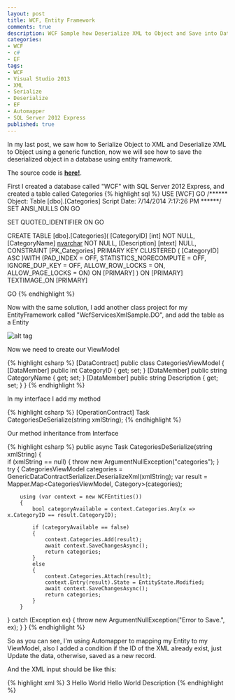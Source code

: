 ```yaml
---
layout: post
title: WCF, Entity Framework
comments: true
description: WCF Sample how Deserialize XML to Object and Save into Database with Entity Framework
categories:
- WCF
- c#
- EF
tags:
- WCF
- Visual Studio 2013
- XML
- Serialize
- Deserialize
- EF
- Automapper
- SQL Server 2012 Express
published: true
---
```


In my last post, we saw how to Serialize Object to XML and Deserialize XML to Object using a generic function, now we will see how to save
the deserialized object in a database using entity framework.

The source code is **[here!](https://github.com/lvasquez/WcfXmlSample)**.

First I created a database called "WCF" with SQL Server 2012 Express, and created a table called Categories
{% highlight sql %}
USE [WCF]
GO
/****** Object:  Table [dbo].[Categories]    Script Date: 7/14/2014 7:17:26 PM ******/
SET ANSI_NULLS ON
GO

SET QUOTED_IDENTIFIER ON
GO

CREATE TABLE [dbo].[Categories](
	[CategoryID] [int] NOT NULL,
	[CategoryName] [nvarchar](15) NOT NULL,
	[Description] [ntext] NULL,
 CONSTRAINT [PK_Categories] PRIMARY KEY CLUSTERED 
(
	[CategoryID] ASC
)WITH (PAD_INDEX = OFF, STATISTICS_NORECOMPUTE = OFF, IGNORE_DUP_KEY = OFF, ALLOW_ROW_LOCKS = ON, ALLOW_PAGE_LOCKS = ON) ON [PRIMARY]
) ON [PRIMARY] TEXTIMAGE_ON [PRIMARY]

GO
{% endhighlight %}

Now with the same solution, I add another class project for my EntityFramework called "WcfServicesXmlSample.DO", and add the table as a Entity

![alt tag](http://lvasquez.github.io/images/CategoryEntity.png)

Now we need to create our ViewModel

{% highlight csharp %}
[DataContract]
public class CategoriesViewModel
{       
	[DataMember]
	public int CategoryID { get; set; }
	[DataMember]
	public string CategoryName { get; set; }
	[DataMember]
	public string Description { get; set; }
}
{% endhighlight %}

In my interface I add my method

{% highlight csharp %}
        [OperationContract]
        Task<CategoriesViewModel> CategoriesDeSerialize(string xmlString);
{% endhighlight %}

Our method inheritance from Interface

{% highlight csharp %}
public async Task<CategoriesViewModel> CategoriesDeSerialize(string xmlString)
{       
	if (xmlString == null)
	{
		throw new ArgumentNullException("categories");
	}
	try 
	{
		CategoriesViewModel categories = GenericDataContractSerializer<CategoriesViewModel>.DeserializeXml(xmlString);
		var result = Mapper.Map<CategoriesViewModel, Category>(categories);
		
		using (var context = new WCFEntities())
		{                 
			bool categoryAvailable = context.Categories.Any(x => x.CategoryID == result.CategoryID);

			if (categoryAvailable == false)
			{
				context.Categories.Add(result);
				await context.SaveChangesAsync();
				return categories;
			}
			else 
			{
				context.Categories.Attach(result);
				context.Entry(result).State = EntityState.Modified;
				await context.SaveChangesAsync();
				return categories;               
			}                       
		}               
   }
   catch (Exception ex)
   {
	   throw new ArgumentNullException("Error to Save.", ex);
   }
}
{% endhighlight %}

So as you can see, I'm using Automapper to mapping my Entity to my ViewModel, also I added a condition if the ID of the XML already exist,
just Update the data, otherwise, saved as a new record.

And the XML input should be like this:

{% highlight xml %}
<Categories>
	<CategoryID>3</CategoryID>
	<CategoryName>Hello World</CategoryName>
	<Description>Hello World Description</Description>
</Categories>
{% endhighlight %}



